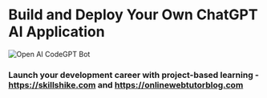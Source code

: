 # Build and Deploy Your Own ChatGPT AI Application
![Open AI CodeGPT Bot](https://i.ibb.co/LS4DRhb/image-257.png)

### Launch your development career with project-based learning - https://skillshike.com and https://onlinewebtutorblog.com
